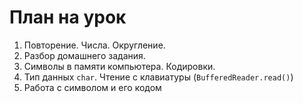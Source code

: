 # План на урок
1. Повторение. Числа. Округление.
1. Разбор домашнего задания.
1. Символы в памяти компьютера. Кодировки.
1. Тип данных `char`. Чтение с клавиатуры (`BufferedReader.read()`)
1. Работа с символом и его кодом
